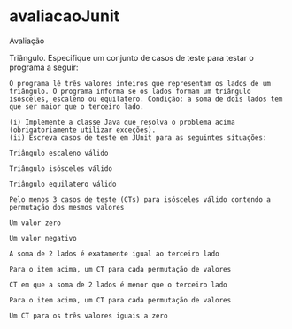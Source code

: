 # avaliacaoJunit
Avaliação

Triângulo. 
Especifique um conjunto de casos de teste para testar o programa a seguir:

    O programa lê três valores inteiros que representam os lados de um triângulo. O programa informa se os lados formam um triângulo isósceles, escaleno ou equilatero. Condição: a soma de dois lados tem que ser maior que o terceiro lado.

    (i) Implemente a classe Java que resolva o problema acima (obrigatoriamente utilizar exceções). 
    (ii) Escreva casos de teste em JUnit para as seguintes situações:

    Triângulo escaleno válido

    Triângulo isósceles válido

    Triângulo equilatero válido

    Pelo menos 3 casos de teste (CTs) para isósceles válido contendo a permutação dos mesmos valores

    Um valor zero

    Um valor negativo

    A soma de 2 lados é exatamente igual ao terceiro lado

    Para o item acima, um CT para cada permutação de valores

    CT em que a soma de 2 lados é menor que o terceiro lado

    Para o item acima, um CT para cada permutação de valores

    Um CT para os três valores iguais a zero


